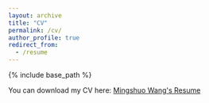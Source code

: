 ```yaml
---
layout: archive
title: "CV"
permalink: /cv/
author_profile: true
redirect_from:
  - /resume
---
```


{% include base_path %}

You can download my CV here: [Mingshuo Wang's Resume](https://miawang32.github.io//assets/resume_Mingshuo_W.pdf)
